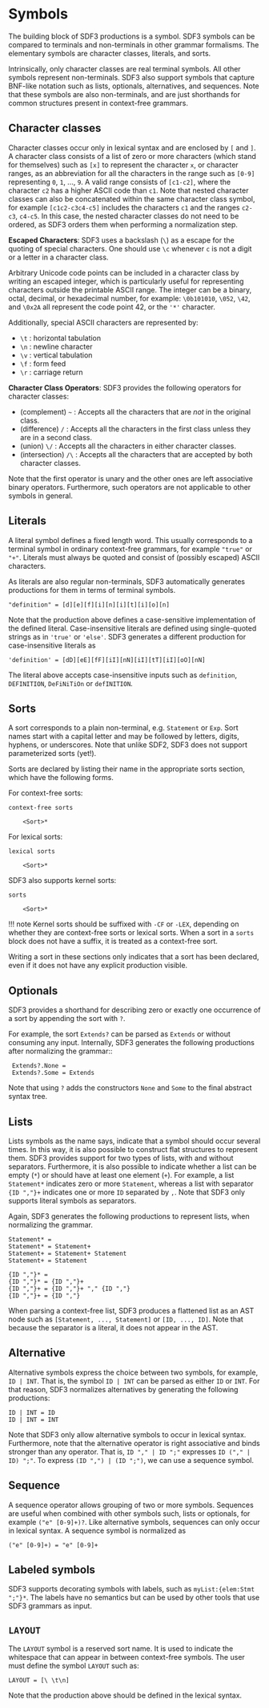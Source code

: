 # Symbols

The building block of SDF3 productions is a symbol.
SDF3 symbols can be compared to terminals and non-terminals in other grammar formalisms.
The elementary symbols are character classes, literals, and sorts.

Intrinsically, only character classes are real terminal symbols.
All other symbols represent non-terminals.
SDF3 also support symbols that capture BNF-like notation such as lists, optionals, alternatives, and sequences.
Note that these symbols are also non-terminals, and are just shorthands for common structures present in context-free grammars.

## Character classes

Character classes occur only in lexical syntax and are enclosed by ``[`` and ``]``.
A character class consists of a list of zero or more characters (which stand for themselves) such as ``[x]`` to represent the character ``x``,  or character ranges, as an abbreviation for all the characters in the range such as ``[0-9]`` representing ``0``, ``1``, ..., ``9``. A valid range consists of ``[c1-c2]``, where the character ``c2`` has a higher ASCII code than ``c1``. Note that nested character classes can also be concatenated within the same character class symbol, for example ``[c1c2-c3c4-c5]`` includes the characters ``c1`` and the ranges ``c2-c3``, ``c4-c5``. In this case, the nested character classes do not need to be ordered, as SDF3 orders them when performing a normalization step.

**Escaped Characters**: SDF3 uses a backslash (``\``) as a escape for the quoting
of special characters. One should use ``\c`` whenever ``c`` is not a digit or a letter
in a character class.

Arbitrary Unicode code points can be included in a character class by writing an escaped integer,
which is particularly useful for representing characters outside the printable ASCII range.
The integer can be a binary, octal, decimal, or hexadecimal number, for example:
``\0b101010``, ``\052``, ``\42``, and ``\0x2A`` all represent the code point 42,
or the ``'*'`` character.

Additionally, special ASCII characters are represented by:

- ``\t`` : horizontal tabulation
- ``\n`` : newline character
- ``\v`` : vertical tabulation
- ``\f`` : form feed
- ``\r`` : carriage return

**Character Class Operators**: SDF3 provides the following operators for character
classes:

- (complement) ``~`` : Accepts all the characters that are *not* in the original class.
- (difference) ``/`` : Accepts all the characters in the first class unless they are in a second class.
- (union) ``\/`` : Accepts all the characters in either character classes.
- (intersection) ``/\`` : Accepts all the characters that are accepted by both character classes.

Note that the first operator is unary and the other ones are left associative binary
operators. Furthermore, such operators are not applicable to other symbols in general.

## Literals

A literal symbol defines a fixed length word. This usually corresponds to a
terminal symbol in ordinary context-free grammars, for example ``"true"`` or
``"+"``. Literals must always be quoted and consist of (possibly escaped)
ASCII characters.

As literals are also regular non-terminals, SDF3 automatically generates productions
for them in terms of terminal symbols.

```
"definition" = [d][e][f][i][n][i][t][i][o][n]
```

Note that the production above defines a case-sensitive implementation of the defined literal.
Case-insensitive literals are defined using single-quoted strings as in ``'true'`` or ``'else'``.
SDF3 generates a different production for case-insensitive literals as

```
'definition' = [dD][eE][fF][iI][nN][iI][tT][iI][oO][nN]
```

The literal above accepts case-insensitive inputs such as ``definition``, ``DEFINITION``, ``DeFiNiTiOn`` or ``defINITION``.

## Sorts

A sort corresponds to a plain non-terminal, e.g. ``Statement`` or ``Exp``.
Sort names start with a capital letter and may be followed by letters, digits, hyphens, or underscores.
Note that unlike SDF2, SDF3 does not support parameterized sorts (yet!).

Sorts are declared by listing their name in the appropriate sorts section, which have the following forms.

For context-free sorts:

```
context-free sorts

    <Sort>*
```

For lexical sorts:

```
lexical sorts

    <Sort>*
```

SDF3 also supports kernel sorts:

```
sorts

    <Sort>*
```

!!! note
    Kernel sorts should be suffixed with ``-CF`` or ``-LEX``,
    depending on whether they are context-free sorts or lexical sorts.
    When a sort in a ``sorts`` block does not have a suffix, it is treated
    as a context-free sort.

Writing a sort in these sections only indicates that a sort has been declared, even if it does not have any explicit production visible.

## Optionals

SDF3 provides a shorthand for describing zero or exactly one occurrence of a sort by appending the sort with ``?``.

For example, the sort ``Extends?`` can be parsed as ``Extends`` or without consuming any input. Internally, SDF3 generates the following productions after normalizing the grammar::

     Extends?.None =
     Extends?.Some = Extends

Note that using ``?`` adds the constructors ``None`` and ``Some`` to the final abstract syntax tree.

## Lists

Lists symbols as the name says, indicate that a symbol should occur several times.
In this way, it is also possible to construct flat structures to represent them.
SDF3 provides support for two types of lists, with and without separators.
Furthermore, it is also possible to indicate whether a list can be empty (``*``) or should have at least one element (``+``). For example, a list ``Statement*`` indicates zero or more ``Statement``, whereas a list with separator ``{ID ","}+`` indicates one or more ``ID`` separated by ``,``. Note that SDF3 only supports literal symbols as separators.

Again, SDF3 generates the following productions to represent lists, when normalizing the grammar.

```
Statement* =
Statement* = Statement+
Statement+ = Statement+ Statement
Statement+ = Statement

{ID ","}* =
{ID ","}* = {ID ","}+
{ID ","}+ = {ID ","}+ "," {ID ","}
{ID ","}+ = {ID ","}
```

When parsing a context-free list, SDF3 produces a flattened list as an AST node such as ``[Statement, ..., Statement]`` or ``[ID, ..., ID]``. Note that because the separator is a literal, it does not appear in the AST.

## Alternative

Alternative symbols express the choice between two symbols, for example, ``ID | INT``.
That is, the symbol ``ID | INT`` can be parsed as either ``ID`` or ``INT``.
For that reason, SDF3 normalizes alternatives by generating the following productions:

```
ID | INT = ID
ID | INT = INT
```

Note that SDF3 only allow alternative symbols to occur in lexical syntax.
Furthermore, note that the alternative operator is right associative and binds stronger than any operator.
That is, ``ID "," | ID ";"`` expresses ``ID ("," | ID) ";"``.
To express ``(ID ",") | (ID ";")``, we can use a sequence symbol.

## Sequence

A sequence operator allows grouping of two or more symbols.
Sequences are useful when combined with other symbols such, lists or optionals, for example ``("e" [0-9]+)?``.
Like alternative symbols, sequences can only occur in lexical syntax.
A sequence symbol is normalized as

```
("e" [0-9]+) = "e" [0-9]+
```

## Labeled symbols

SDF3 supports decorating symbols with labels, such as ``myList:{elem:Stmt ";"}*``.
The labels have no semantics but can be used by other tools that use SDF3 grammars as input.

## ``LAYOUT``

The ``LAYOUT`` symbol is a reserved sort name. It is used to indicate the whitespace that can appear in between context-free symbols. The user must define the symbol ``LAYOUT`` such as:

```
LAYOUT = [\ \t\n]
```

Note that the production above should be defined in the lexical syntax.
